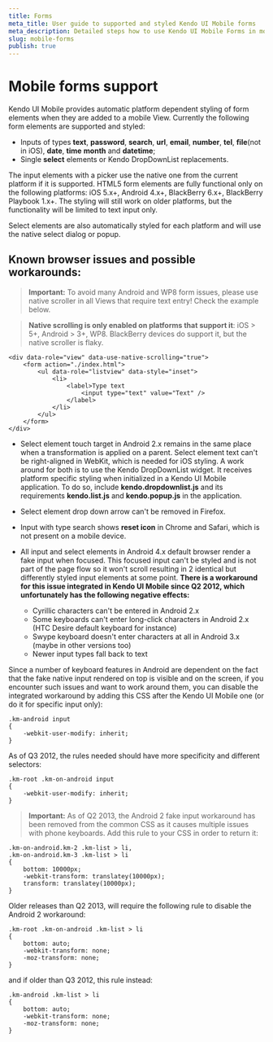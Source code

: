 ```yaml
---
title: Forms
meta_title: User guide to supported and styled Kendo UI Mobile forms
meta_description: Detailed steps how to use Kendo UI Mobile Forms in mobile app development.
slug: mobile-forms
publish: true
---
```


# Mobile forms support

Kendo UI Mobile provides automatic platform dependent styling of form elements when they are added to a mobile View. Currently the following form elements are supported and styled:

*   Inputs of types **text**, **password**, **search**, **url**, **email**, **number**, **tel**, **file**(not in iOS), **date**, **time** **month** and **datetime**;
*   Single **select** elements or Kendo DropDownList replacements.

The input elements with a picker use the native one from the current platform if it is supported.
HTML5 form elements are fully functional only on the following platforms: iOS 5.x+, Android 4.x+, BlackBerry 6.x+, BlackBerry Playbook 1.x+.
The styling will still work on older platforms, but the functionality will be limited to text input only.

Select elements are also automatically styled for each platform and will use the native select dialog or popup.

## Known browser issues and possible workarounds:

> **Important:** To avoid many Android and WP8 form issues, please use native scroller in all Views that require text entry! Check the example below.

> **Native scrolling is only enabled on platforms that support it**: iOS > 5+, Android > 3+, WP8. BlackBerry devices do support it, but the native scroller is flaky.

    <div data-role="view" data-use-native-scrolling="true">
        <form action="./index.html">
            <ul data-role="listview" data-style="inset">
                <li>
                    <label>Type text
                        <input type="text" value="Text" />
                    </label>
                </li>
            </ul>
        </form>
    </div>

*   Select element touch target in Android 2.x remains in the same place when a transformation is applied on a parent.
Select element text can't be right-aligned in WebKit, which is needed for iOS styling.
A work around for both is to use the Kendo DropDownList widget.
It receives platform specific styling when initialized in a Kendo UI Mobile application.
To do so, include **kendo.dropdownlist.js** and its requirements
**kendo.list.js** and **kendo.popup.js** in the application.

*   Select element drop down arrow can't be removed in Firefox.

*   Input with type search shows **reset icon** in Chrome and Safari, which is not present on a mobile device.

*   All input and select elements in Android 4.x default browser render a fake input when focused.
This focused input can't be styled and is not part of the page flow so it won't scroll
resulting in 2 identical but differently styled input elements at some point.
**There is a workaround for this issue integrated in Kendo UI Mobile since Q2 2012, which unfortunately has the following negative effects:**
    * Cyrillic characters can't be entered in Android 2.x
    * Some keyboards can't enter long-click characters in Android 2.x (HTC Desire default keyboard for instance)
    * Swype keyboard doesn't enter characters at all in Android 3.x (maybe in other versions too)
    * Newer input types fall back to text

Since a number of keyboard features in Android are dependent on the fact that the fake native input rendered on top is visible and on the screen,
if you encounter such issues and want to work around them, you can disable the integrated workaround by adding this CSS after the Kendo UI Mobile one (or do it for specific input only):

    .km-android input
    {
        -webkit-user-modify: inherit;
    }

As of Q3 2012, the rules needed should have more specificity and different selectors:

    .km-root .km-on-android input
    {
        -webkit-user-modify: inherit;
    }

> **Important:** As of Q2 2013, the Android 2 fake input workaround has been removed from the common CSS as it causes multiple issues with phone keyboards. Add this rule to your CSS in order to return it:

    .km-on-android.km-2 .km-list > li,
    .km-on-android.km-3 .km-list > li
    {
        bottom: 10000px;
        -webkit-transform: translatey(10000px);
        transform: translatey(10000px);
    }

Older releases than Q2 2013, will require the following rule to disable the Android 2 workaround:

    .km-root .km-on-android .km-list > li
    {
        bottom: auto;
        -webkit-transform: none;
        -moz-transform: none;
    }

and if older than Q3 2012, this rule instead:

    .km-android .km-list > li
    {
        bottom: auto;
        -webkit-transform: none;
        -moz-transform: none;
    }
